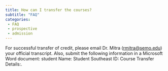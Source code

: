 ```yaml
---
title: How can I transfer the courses?
subtitle: "FAQ"
categories:
 - FAQ
 - prospective
 - admission
---
```

 For successful transfer of credit, please email Dr. Mitra (rmitra@semo.edu) your official transcript. Also, submit the following information in a Microsoft Word document: student Name: Student Southeast ID: Course Transfer Details:.